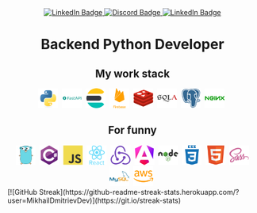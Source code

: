 <div id="badges" align="center">
    <a href="https://t.me/futhep">
      <img src="https://img.shields.io/badge/telegram-blue?logo=telegram&logoColor=white&style=for-the-badge" alt="LinkedIn Badge"/>
    </a>
    <a href="https://discordapp.com/users/450385665830420500/">
      <img src="https://img.shields.io/badge/discord-magenta?logo=discord&logoColor=white&style=for-the-badge" alt="Discord Badge"/>
    </a>
    <a href="https://www.linkedin.com/in/mikhail-podbereznikov-0bb040225/">
      <img src="https://img.shields.io/badge/LinkedIn-blue?style=for-the-badge&logo=linkedin&logoColor=white" alt="LinkedIn Badge"/>
    </a>
</div>

<h1 align="center">Backend Python Developer</h1>

<div align="center">
  <h2> My work stack </h2>
  <img src="https://github.com/devicons/devicon/blob/master/icons/python/python-original.svg" title="CSharp" **alt="Git" width="40" height="40"/>&nbsp;
  <img src="https://github.com/devicons/devicon/blob/master/icons/fastapi/fastapi-original-wordmark.svg" title="Fastapi" width="40" height="40"/>&nbsp;
  <img src="https://github.com/devicons/devicon/blob/master/icons/elasticsearch/elasticsearch-original.svg" title="Elastic" **alt="Git" width="40" height="40"/>&nbsp;
  <img src="https://github.com/devicons/devicon/blob/master/icons/firebase/firebase-plain-wordmark.svg" title="Firebase" alt="Firebase" width="40" height="40"/>&nbsp;
  <img src="https://github.com/devicons/devicon/blob/master/icons/redis/redis-original.svg" title="Redis" width="40" height="40"/>&nbsp;
  <img src="https://github.com/devicons/devicon/blob/master/icons/sqlalchemy/sqlalchemy-original.svg" title="SQLAlchemy" width="40" height="40"/>&nbsp;
  <img src="https://github.com/devicons/devicon/blob/master/icons/postgresql/postgresql-plain.svg" title="Postgresql" width="40" height="40"/>&nbsp;
  <img src="https://github.com/devicons/devicon/blob/master/icons/nginx/nginx-original.svg" title="Nginx" width="40" height="40"/>&nbsp;
  <h2>For funny</h2>
  <img src="https://github.com/devicons/devicon/blob/master/icons/go/go-original.svg" title="Golang" **alt="Git" width="40" height="40"/>&nbsp;
  <img src="https://github.com/devicons/devicon/blob/master/icons/csharp/csharp-original.svg" title="CSharp" **alt="Git" width="40" height="40"/>&nbsp;
  <img src="https://github.com/devicons/devicon/blob/master/icons/javascript/javascript-original.svg" title="JavaScript" alt="JavaScript" width="40" height="40"/>&nbsp;
  <img src="https://github.com/devicons/devicon/blob/master/icons/react/react-original-wordmark.svg" title="React" alt="React" width="40" height="40"/>&nbsp;
  <img src="https://github.com/devicons/devicon/blob/master/icons/redux/redux-original.svg" title="Redux" alt="Redux " width="40" height="40"/>&nbsp;
  <img src="https://github.com/devicons/devicon/blob/master/icons/angular/angular-original.svg" title="Angular" alt="React" width="40" height="40"/>&nbsp;
  <img src="https://github.com/devicons/devicon/blob/master/icons/nodejs/nodejs-original-wordmark.svg" title="NodeJS" alt="NodeJS" width="40" height="40"/>&nbsp;
  <img src="https://github.com/devicons/devicon/blob/master/icons/css3/css3-plain-wordmark.svg"  title="CSS3" alt="CSS" width="40" height="40"/>&nbsp;
  <img src="https://github.com/devicons/devicon/blob/master/icons/html5/html5-original.svg" title="HTML5" alt="HTML" width="40" height="40"/>&nbsp;
  <img src="https://github.com/devicons/devicon/blob/master/icons/sass/sass-original.svg" title="Sass" width="40" height="40"/>
  <img src="https://github.com/devicons/devicon/blob/master/icons/mysql/mysql-original-wordmark.svg" title="MySQL"  alt="MySQL" width="40" height="40"/>&nbsp;
  <img src="https://github.com/devicons/devicon/blob/master/icons/amazonwebservices/amazonwebservices-plain-wordmark.svg" title="AWS" alt="AWS" width="40" height="40"/>&nbsp;
</div>
[![GitHub Streak](https://github-readme-streak-stats.herokuapp.com/?user=MikhailDmitrievDev)](https://git.io/streak-stats)

